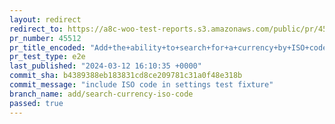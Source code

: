 ```yaml
---
layout: redirect
redirect_to: https://a8c-woo-test-reports.s3.amazonaws.com/public/pr/45512/e2e/index.html
pr_number: 45512
pr_title_encoded: "Add+the+ability+to+search+for+a+currency+by+ISO+code"
pr_test_type: e2e
last_published: "2024-03-12 16:10:35 +0000"
commit_sha: b4389388eb183831cd8ce209781c31a0f48e318b
commit_message: "include ISO code in settings test fixture"
branch_name: add/search-currency-iso-code
passed: true
---
```


